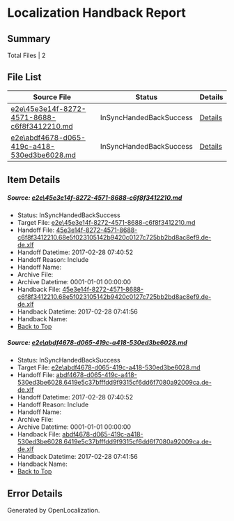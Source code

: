 # <a name='report-top'></a> Localization Handback Report

## Summary
 Total Files | 2

## File List
 Source File | Status | Details 
 ----------- | ------ | ------- 
 [e2e\45e3e14f-8272-4571-8688-c6f8f3412210.md](https://github.com/OpenLocalizationTestOrg/ol-test4/blob/c269db6e40b1c068aac603c5d9d65e0839d7408f/e2e/45e3e14f-8272-4571-8688-c6f8f3412210.md) | InSyncHandedBackSuccess | [Details](#05712e2ec25e9cf6399db8dddea91979e939f9f95)
 [e2e\abdf4678-d065-419c-a418-530ed3be6028.md](https://github.com/OpenLocalizationTestOrg/ol-test4/blob/c269db6e40b1c068aac603c5d9d65e0839d7408f/e2e/abdf4678-d065-419c-a418-530ed3be6028.md) | InSyncHandedBackSuccess | [Details](#66355bd45c6bb7d8c59160e751be12ae4a8eb5618)

## Item Details
##### <a name='05712e2ec25e9cf6399db8dddea91979e939f9f95'></a> Source: [e2e\45e3e14f-8272-4571-8688-c6f8f3412210.md](https://github.com/OpenLocalizationTestOrg/ol-test4/blob/c269db6e40b1c068aac603c5d9d65e0839d7408f/e2e/45e3e14f-8272-4571-8688-c6f8f3412210.md)
* Status: InSyncHandedBackSuccess
* Target File: [e2e\45e3e14f-8272-4571-8688-c6f8f3412210.md](https://github.com/OpenLocalizationTestOrg/ol-test4-dede/blob/55bfc6f58a9eebfce37258e0d8b5a17c3849fd60/e2e/45e3e14f-8272-4571-8688-c6f8f3412210.md)
* Handoff File: [45e3e14f-8272-4571-8688-c6f8f3412210.68e5f023105142b9420c0127c725bb2bd8ac8ef9.de-de.xlf](https://github.com/OpenLocalizationTestOrg/ol-test4-handoff/blob/637e56687fdfb6e922af4cdfd4fbd23e82818b17/ol-handoff/OpenLocalizationTestOrg/ol-test4-dede/xinjiang/high/45e3e14f-8272-4571-8688-c6f8f3412210.68e5f023105142b9420c0127c725bb2bd8ac8ef9.de-de.xlf)
* Handoff Datetime: 2017-02-28 07:40:52
* Handoff Reason: Include
* Handoff Name: 
* Archive File: 
* Archive Datetime: 0001-01-01 00:00:00
* Handback File: [45e3e14f-8272-4571-8688-c6f8f3412210.68e5f023105142b9420c0127c725bb2bd8ac8ef9.de-de.xlf](https://github.com/OpenLocalizationTestOrg/ol-test4-handback/blob/7d224f93bd0f9b0fd6de259490fb028b7360dd64/ol-handback/OpenLocalizationTestOrg/ol-test4-dede/xinjiang/high/45e3e14f-8272-4571-8688-c6f8f3412210.68e5f023105142b9420c0127c725bb2bd8ac8ef9.de-de.xlf)
* Handback Datetime: 2017-02-28 07:41:56
* Handback Name: 
* [Back to Top](#report-top)

##### <a name='66355bd45c6bb7d8c59160e751be12ae4a8eb5618'></a> Source: [e2e\abdf4678-d065-419c-a418-530ed3be6028.md](https://github.com/OpenLocalizationTestOrg/ol-test4/blob/c269db6e40b1c068aac603c5d9d65e0839d7408f/e2e/abdf4678-d065-419c-a418-530ed3be6028.md)
* Status: InSyncHandedBackSuccess
* Target File: [e2e\abdf4678-d065-419c-a418-530ed3be6028.md](https://github.com/OpenLocalizationTestOrg/ol-test4-dede/blob/55bfc6f58a9eebfce37258e0d8b5a17c3849fd60/e2e/abdf4678-d065-419c-a418-530ed3be6028.md)
* Handoff File: [abdf4678-d065-419c-a418-530ed3be6028.6419e5c37bfffdd9f9315cf6dd6f7080a92009ca.de-de.xlf](https://github.com/OpenLocalizationTestOrg/ol-test4-handoff/blob/637e56687fdfb6e922af4cdfd4fbd23e82818b17/ol-handoff/OpenLocalizationTestOrg/ol-test4-dede/xinjiang/high/abdf4678-d065-419c-a418-530ed3be6028.6419e5c37bfffdd9f9315cf6dd6f7080a92009ca.de-de.xlf)
* Handoff Datetime: 2017-02-28 07:40:52
* Handoff Reason: Include
* Handoff Name: 
* Archive File: 
* Archive Datetime: 0001-01-01 00:00:00
* Handback File: [abdf4678-d065-419c-a418-530ed3be6028.6419e5c37bfffdd9f9315cf6dd6f7080a92009ca.de-de.xlf](https://github.com/OpenLocalizationTestOrg/ol-test4-handback/blob/7d224f93bd0f9b0fd6de259490fb028b7360dd64/ol-handback/OpenLocalizationTestOrg/ol-test4-dede/xinjiang/high/abdf4678-d065-419c-a418-530ed3be6028.6419e5c37bfffdd9f9315cf6dd6f7080a92009ca.de-de.xlf)
* Handback Datetime: 2017-02-28 07:41:56
* Handback Name: 
* [Back to Top](#report-top)


## Error Details

Generated by OpenLocalization.

